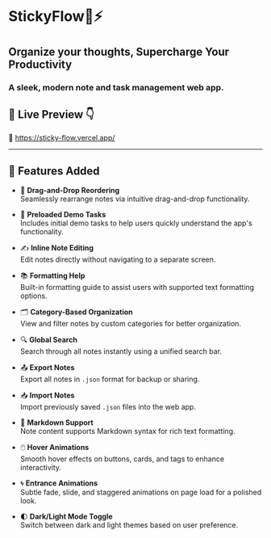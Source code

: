 # StickyFlow🧠⚡
## Organize your thoughts, Supercharge Your Productivity 

### A sleek, modern note and task management web app.  

## 🔗 Live Preview 👇

🔴 https://sticky-flow.vercel.app/

---

## 🚀 Features Added

- 🟰 **Drag-and-Drop Reordering**  
  Seamlessly rearrange notes via intuitive drag-and-drop functionality.

- 🧪 **Preloaded Demo Tasks**  
  Includes initial demo tasks to help users quickly understand the app's functionality.

- ✍️ **Inline Note Editing**  
  Edit notes directly without navigating to a separate screen.

- 📚 **Formatting Help**  
  Built-in formatting guide to assist users with supported text formatting options.

- 🗂️ **Category-Based Organization**  
  View and filter notes by custom categories for better organization.

- 🔍 **Global Search**  
  Search through all notes instantly using a unified search bar.

- 📤 **Export Notes**  
  Export all notes in `.json` format for backup or sharing.

- 📥 **Import Notes**  
  Import previously saved `.json` files into the web app.

- 📝 **Markdown Support**  
  Note content supports Markdown syntax for rich text formatting.

- 🖱️ **Hover Animations**  
  Smooth hover effects on buttons, cards, and tags to enhance interactivity.

- 🌀 **Entrance Animations**  
  Subtle fade, slide, and staggered animations on page load for a polished look.

- 🌓 **Dark/Light Mode Toggle**  
  Switch between dark and light themes based on user preference.

